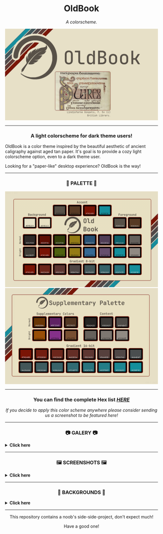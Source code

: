 <h1 align="center"> OldBook</h1>

<p align="center"><i>A colorscheme.</i> </p>

![](./cover.png)

_______

<h3 align="center">A light colorscheme for dark theme users!</h3> 

OldBook is a color theme inspired by the beautiful aesthetic of ancient caligraphy against aged tan paper. It's goal is to provide a cozy light colorscheme option, even to a dark theme user.

Looking for a "paper-like" desktop experience? OldBook is the way!

_______

<h3 align="center">🎨 PALETTE 🎨</h3> 

![](./palette.png)
![](./supplementary-palette.png)

_______

<h3 align="center">You can find the complete Hex list <i><a href="https://github.com/PoisonIsBestType/OldBook/blob/main/hex-list.txt">HERE</a></h3> 
<p align="center">If you decide to apply this color scheme anywhere please consider sending us a screenshot to be featured here!</p></i>


_______

<h3 align="center">📷 GALERY 📷</h3>

 <details>
<summary><b>
Click here 
</b></summary>
  
  
<p align="center">Desktop </p>

<img src="desktop.png">


<p align="center">Ranger </p>

<img src="ranger.png">


<p align="center">BpyTOP </p>

<img src="bpytop.png">


<p align="center">Rofi </p>

<img src="rofi.png">


<p align="center">Text </p>

<img src="text.png">



</details>

_______

<h3 align="center">🖼 SCREENSHOTS 🖼</h3>

 <details>
<summary><b>
Click here 
</b></summary>
  
  
<p align="center">almeidaromim (as seen on <a href="https://www.reddit.com/r/unixporn/comments/16xincq/awesomewm_oldbook/">Redit</a>) </p>

<img src="oldbook.png">



</details>

_______

<h3 align="center">🌄 BACKGROUNDS 🌄</h3>

 <details>
<summary><b>
Click here 
</b></summary>
<img src="background/oldbook-ink.png">
<img src="background/oldbook-mint.png">
<img src="background/oldbook-tumbleweed.png">
<img src="background/oldbook-arch.png">
<img src="background/oldbook-artix.png">
<img src="background/oldbook-debian.png">
<img src="background/oldbooks-endeavour.png">
<img src="background/oldbook-fedora.png">
<img src="background/oldbook-freebsd.png">
<img src="background/oldbook-garuda.png">
<img src="background/oldbook-gentoo.png">
<img src="background/oldbook-gnu.png">
<img src="background/oldbook-haskell.png">
<img src="background/oldbook-manjaro.png">
<img src="background/oldbook-nix.png">
<img src="background/oldbook-opensuse.png">
<img src="background/oldbook-oroboros.png">
<img src="background/oldbook-pop.png">
<img src="background/oldbook-ubuntu.png">
<img src="background/oldbook-void.png">
<img src="background/oldbook-stripe.png">

</details>


_______


<p align="center">This repository contains a noob's side-side-project, don't expect much!</p>
<p align="center">Have a good one!</p>
